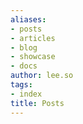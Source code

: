 ```yaml
---
aliases:
- posts
- articles
- blog
- showcase
- docs
author: lee.so
tags:
- index
title: Posts
---
```

